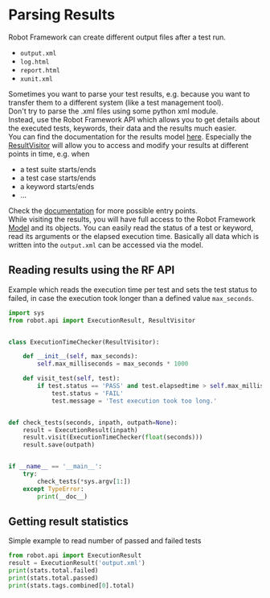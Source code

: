# Parsing Results

Robot Framework can create different output files after a test run.  
* `output.xml`
* `log.html`
* `report.html`
* `xunit.xml`

Sometimes you want to parse your test results, e.g. because you want to transfer them to a different system (like a test management tool).  
Don't try to parse the .xml files using some python xml module.  
Instead, use the Robot Framework API which allows you to get details about the executed tests, keywords, their data and the results much easier.  
You can find the documentation for the results model [here](https://robot-framework.readthedocs.io/en/stable/autodoc/robot.result.html?highlight=Resultvisitor#). 
Especially the [ResultVisitor](https://robot-framework.readthedocs.io/en/stable/autodoc/robot.result.html?highlight=Resultvisitor%20#module-robot.result.visitor) will allow you to access and modify your results at different points in time, e.g. when 
* a test suite starts/ends
* a test case starts/ends
* a keyword starts/ends
* ...  

Check the [documentation](https://robot-framework.readthedocs.io/en/stable/autodoc/robot.result.html?highlight=Resultvisitor%20#module-robot.result.visitor) for more possible entry points.  
While visiting the results, you will have full access to the Robot Framework [Model](https://robot-framework.readthedocs.io/en/stable/autodoc/robot.model.html#module-robot.model) and its objects.
You can easily read the status of a test or keyword, read its arguments or the elapsed execution time. Basically all data which is written into the `output.xml` can be accessed via the model.  

## Reading results using the RF API
Example which reads the execution time per test and sets the test status to failed,  in case the execution took longer than a defined value `max_seconds`.  
```python 
import sys
from robot.api import ExecutionResult, ResultVisitor


class ExecutionTimeChecker(ResultVisitor):

    def __init__(self, max_seconds):
        self.max_milliseconds = max_seconds * 1000

    def visit_test(self, test):
        if test.status == 'PASS' and test.elapsedtime > self.max_milliseconds:
            test.status = 'FAIL'
            test.message = 'Test execution took too long.'


def check_tests(seconds, inpath, outpath=None):
    result = ExecutionResult(inpath)
    result.visit(ExecutionTimeChecker(float(seconds)))
    result.save(outpath)


if __name__ == '__main__':
    try:
        check_tests(*sys.argv[1:])
    except TypeError:
        print(__doc__)
```

## Getting result statistics

Simple example to read number of passed and failed tests
```python 
from robot.api import ExecutionResult
result = ExecutionResult('output.xml')
print(stats.total.failed)
print(stats.total.passed)
print(stats.tags.combined[0].total)
```

